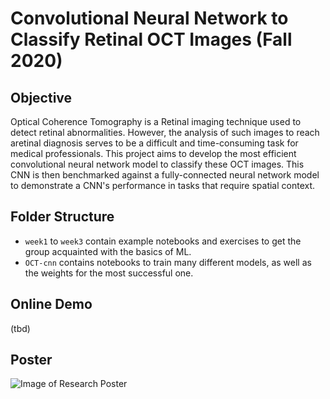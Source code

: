 # Convolutional Neural Network to Classify Retinal OCT Images (Fall 2020)
## Objective
Optical Coherence Tomography is a Retinal imaging technique used to detect retinal abnormalities. However, the analysis of such images to reach aretinal diagnosis serves to be a difficult and time-consuming task for medical professionals. This project aims to develop the most efficient convolutional neural network model to classify these OCT images. This CNN is then benchmarked against a fully-connected neural network model to demonstrate a CNN's performance in tasks that require spatial context.

## Folder Structure
- `week1` to `week3` contain example notebooks and exercises to get the group acquainted with the basics of ML.
- `OCT-cnn` contains notebooks to train many different models, as well as the weights for the most successful one.

## Online Demo
(tbd)
## Poster
![Image of Research Poster](./Poster.jpg)
